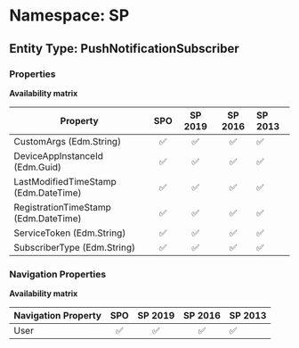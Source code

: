 # Namespace: SP

## Entity Type: PushNotificationSubscriber

### Properties

**Availability matrix**

Property | SPO | SP 2019 | SP 2016 | SP 2013
----------|:---:|:-------:|:-------:|:-------
CustomArgs (Edm.String) | ✅ | ✅ | ✅ | ✅
DeviceAppInstanceId (Edm.Guid) | ✅ | ✅ | ✅ | ✅
LastModifiedTimeStamp (Edm.DateTime) | ✅ | ✅ | ✅ | ✅
RegistrationTimeStamp (Edm.DateTime) | ✅ | ✅ | ✅ | ✅
ServiceToken (Edm.String) | ✅ | ✅ | ✅ | ✅
SubscriberType (Edm.String) | ✅ | ✅ | ✅ | ✅

### Navigation Properties

**Availability matrix**

Navigation Property | SPO | SP 2019 | SP 2016 | SP 2013
----------|:---:|:-------:|:-------:|:-------
User | ✅ | ✅ | ✅ | ✅